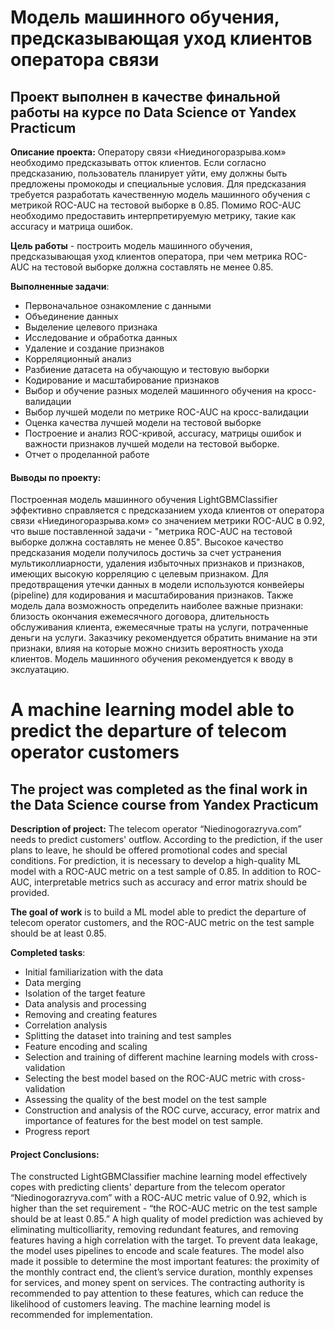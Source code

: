 # Модель машинного обучения, предсказывающая уход клиентов оператора связи

## Проект выполнен в качестве финальной работы на курсе по Data Science  от Yandex Practicum

**Описание проекта:** Оператору связи «Ниединогоразрыва.ком» необходимо предсказывать отток клиентов. Если согласно предсказанию, пользователь планирует уйти, ему должны быть предложены промокоды и специальные условия. Для предсказания требуется разработать качественную модель машинного обучения с метрикой ROC-AUC на тестовой выборке в 0.85. Помимо ROC-AUC необходимо предоставить интерпретируемую метрику, такие как accuracy и матрица ошибок.

**Цель работы** - построить модель машинного обучения, предсказывающая уход клиентов оператора, при чем метрика ROC-AUC на тестовой выборке должна составлять не менее 0.85.

**Выполненные задачи**:

- Первоначальное ознакомление с данными
- Объединение данных
- Выделение целевого признака
- Исследование и обработка данных
- Удаление и создание признаков
- Корреляционный анализ
- Разбиение датасета на обучающую и тестовую выборки
- Кодирование и масштабирование признаков
- Выбор и обучение разных моделей машинного обучения на кросс-валидации
- Выбор лучшей модели по метрике ROC-AUC на кросс-валидации
- Оценка качества лучшей модели на тестовой выборке
- Построение и анализ ROC-кривой, accuracy, матрицы ошибок и важности признаков лучшей модели на тестовой выборке.
- Отчет о проделанной работе

#### Выводы по проекту:
Построенная модель машинного обучения LightGBMClassifier эффективно справляется с предсказанием ухода клиентов от оператора связи «Ниединогоразрыва.ком» со значением метрики ROC-AUC в 0.92, что выше поставленной задачи - "метрика ROC-AUC на тестовой выборке должна составлять не менее 0.85". Высокое качество предсказания модели получилось достичь за счет устранения мультиколлиарности, удаления избыточных признаков и признаков, имеющих высокую корреляцию с целевым признаком. Для предотвращения утечки данных в модели используются конвейеры (pipeline) для кодирования и масштабирования признаков.
Также модель дала возможность определить наиболее важные признаки: близость окончания ежемесячного договора, длительность обслуживания клиента, ежемесячные траты на услуги, потраченные деньги на услуги. Заказчику рекомендуется обратить внимание на эти признаки, влияя на которые можно снизить вероятность ухода клиентов.
Модель машинного обучения рекомендуется к вводу в экслуатацию.

#
# A machine learning model able to predict the departure of telecom operator customers

## The project was completed as the final work in the Data Science course from Yandex Practicum

**Description of project:** The telecom operator “Niedinogorazryva.com” needs to predict customers' outflow. According to the prediction, if the user plans to leave, he should be offered promotional codes and special conditions. For prediction, it is necessary to develop a high-quality ML model with a ROC-AUC metric on a test sample of 0.85. In addition to ROC-AUC, interpretable metrics such as accuracy and error matrix should be provided.

**The goal of work** is to build a ML model able to predict the departure of telecom operator customers, and the ROC-AUC metric on the test sample should be at least 0.85.

**Completed tasks**:

- Initial familiarization with the data
- Data merging
- Isolation of the target feature
- Data analysis and processing
- Removing and creating features
- Correlation analysis
- Splitting the dataset into training and test samples
- Feature encoding and scaling
- Selection and training of different machine learning models with cross-validation
- Selecting the best model based on the ROC-AUC metric with cross-validation
- Assessing the quality of the best model on the test sample
- Construction and analysis of the ROC curve, accuracy, error matrix and importance of features for the best model on test sample.
- Progress report

#### Project Conclusions:
The constructed LightGBMClassifier machine learning model effectively copes with predicting clients' departure from the telecom operator “Niedinogorazryva.com” with a ROC-AUC metric value of 0.92, which is higher than the set requirement - “the ROC-AUC metric on the test sample should be at least 0.85.” A high quality of model prediction was achieved by eliminating multicolliarity, removing redundant features, and removing features having a high correlation with the target. To prevent data leakage, the model uses pipelines to encode and scale features.
The model also made it possible to determine the most important features: the proximity of the monthly contract end, the client’s service duration, monthly expenses for services, and money spent on services. 
The contracting authority is recommended to pay attention to these features, which can reduce the likelihood of customers leaving.
The machine learning model is recommended for implementation.
